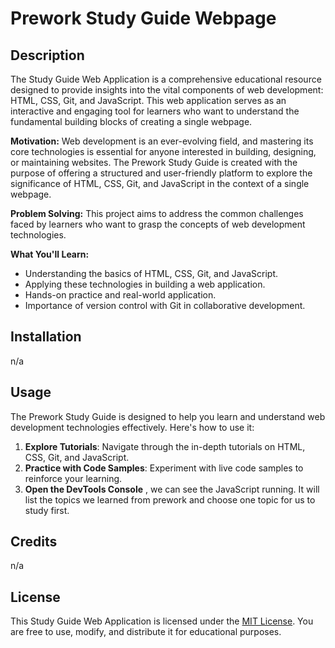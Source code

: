# Prework Study Guide Webpage

## Description

The Study Guide Web Application is a comprehensive educational resource designed to provide insights into the vital components of web development: HTML, CSS, Git, and JavaScript. This web application serves as an interactive and engaging tool for learners who want to understand the fundamental building blocks of creating a single webpage.

**Motivation:**
Web development is an ever-evolving field, and mastering its core technologies is essential for anyone interested in building, designing, or maintaining websites. The Prework Study Guide is created with the purpose of offering a structured and user-friendly platform to explore the significance of HTML, CSS, Git, and JavaScript in the context of a single webpage.

**Problem Solving:**
This project aims to address the common challenges faced by learners who want to grasp the concepts of web development technologies. 

**What You'll Learn:**
- Understanding the basics of HTML, CSS, Git, and JavaScript.
- Applying these technologies in building a web application.
- Hands-on practice and real-world application.
- Importance of version control with Git in collaborative development.

## Installation

n/a

## Usage
The Prework Study Guide is designed to help you learn and understand web development technologies effectively. Here's how to use it:

1. **Explore Tutorials**: Navigate through the in-depth tutorials on HTML, CSS, Git, and JavaScript.
2. **Practice with Code Samples**: Experiment with live code samples to reinforce your learning.
3. **Open the DevTools Console** , we can see the JavaScript running. It will list the topics we learned from prework and choose one topic for us to study first. 

## Credits
n/a

## License
This Study Guide Web Application is licensed under the [MIT License](link-to-license). You are free to use, modify, and distribute it for educational purposes.
